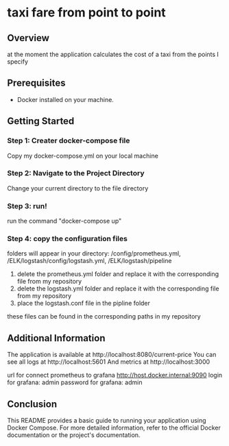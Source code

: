 # taxi fare from point to point
## Overview

at the moment the application calculates the cost of a taxi from the points I specify

## Prerequisites

- Docker installed on your machine.

## Getting Started

### Step 1: Creater docker-compose file

Copy my docker-compose.yml on your local machine

### Step 2: Navigate to the Project Directory

Change your current directory to the file directory

### Step 3: run!

run the command "docker-compose up"

### Step 4: copy the configuration files

folders will appear in your directory:
/config/prometheus.yml,
/ELK/logstash/config/logstash.yml,
/ELK/logstash/pipeline


1. delete the prometheus.yml folder and replace it with the corresponding file from my repository
2. delete the logstash.yml folder and replace it with the corresponding file from my repository
3. place the logstash.conf file in the pipline folder

these files can be found in the corresponding paths in my repository


## Additional Information

The application is available at http://localhost:8080/current-price
You can see all logs at http://localhost:5601
And metrics at http://localhost:3000

url for connect prometheus to grafana http://host.docker.internal:9090
login for grafana: admin
password for grafana: admin

## Conclusion

This README provides a basic guide to running your application using Docker Compose. For more detailed information, refer to the official Docker documentation or the project's documentation.
